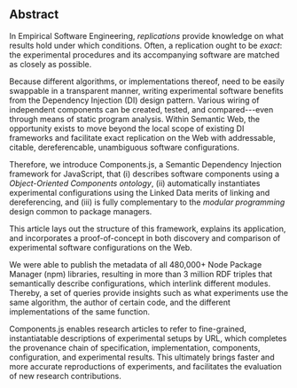 ## Abstract
<!-- Context      -->
In Empirical Software Engineering,
_replications_ provide knowledge on what results hold under which conditions.
Often, a replication ought to be _exact_: the experimental procedures and its accompanying software are matched as closely as possible.
<!-- Need         -->
Because different algorithms, or implementations thereof, need to be easily swappable in a transparent manner,
writing experimental software benefits from the Dependency Injection (DI) design pattern.
Various wiring of independent components can be created, tested, and compared---even through means of static program analysis.
Within Semantic Web,
the opportunity exists to move beyond the local scope of existing DI frameworks and 
facilitate exact replication on the Web with addressable, citable, dereferencable, unambiguous software configurations.
<!-- Task         -->
Therefore, 
we introduce Components.js, a Semantic Dependency Injection framework for JavaScript,
that (i) describes software components using a _Object-Oriented Components ontology_, 
(ii) automatically instantiates experimental configurations using the Linked Data merits of linking and dereferencing, and
(iii) is fully complementary to the _modular programming_ design common to package managers.
<!-- Object       -->
This article lays out the structure of this framework, 
explains its application, 
and incorporates a proof-of-concept in both discovery and comparison of experimental software configurations on the Web.
<!-- Findings     -->
We were able to publish the metadata of all 480,000+ Node Package Manager (npm) libraries, resulting in
more than 3 million RDF triples that semantically describe configurations, which interlink different modules.
Thereby, a set of queries provide insights such as what experiments use the same algorithm, 
the author of certain code, and the different implementations of the same function.
<!-- Conclusion   -->
Components.js enables research articles to refer to fine-grained, 
instantiatable descriptions of experimental setups by URL,
which completes the provenance chain of 
specification, implementation, components, configuration, and experimental results.
This ultimately brings faster and more accurate reproductions of experiments,
and facilitates the evaluation of new research contributions.
